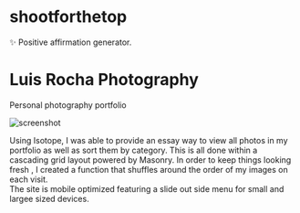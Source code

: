 # shootforthetop
:sparkles: Positive affirmation generator.

Luis Rocha Photography
========
Personal photography portfolio 

![screenshot](http://i.imgur.com/nET4wnu.jpg)

Using Isotope, I was able to provide an essay way to view all photos in my portfolio as well as sort them by category. This is all done within a cascading grid layout powered by Masonry. 
In order to keep things looking fresh , I created a function that shuffles around the order of my images on each visit.  
The site is mobile optimized featuring a slide out side menu for small and largee sized devices.
